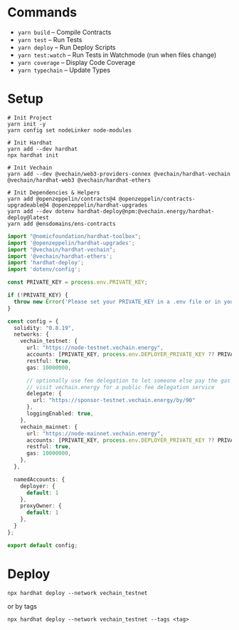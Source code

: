 # Commands

- `yarn build` – Compile Contracts
- `yarn test` – Run Tests
- `yarn deploy` – Run Deploy Scripts
- `yarn test:watch` – Run Tests in Watchmode (run when files change)
- `yarn coverage` – Display Code Coverage
- `yarn typechain` – Update Types

# Setup

```shell
# Init Project
yarn init -y
yarn config set nodeLinker node-modules

# Init Hardhat
yarn add --dev hardhat
npx hardhat init

# Init Vechain
yarn add --dev @vechain/web3-providers-connex @vechain/hardhat-vechain @vechain/hardhat-web3 @vechain/hardhat-ethers

# Init Dependencies & Helpers
yarn add @openzeppelin/contracts@4 @openzeppelin/contracts-upgradeable@4 @openzeppelin/hardhat-upgrades
yarn add --dev dotenv hardhat-deploy@npm:@vechain.energy/hardhat-deploy@latest
yarn add @ensdomains/ens-contracts
```

```ts
import "@nomicfoundation/hardhat-toolbox";
import '@openzeppelin/hardhat-upgrades';
import "@vechain/hardhat-vechain";
import '@vechain/hardhat-ethers';
import 'hardhat-deploy';
import 'dotenv/config';

const PRIVATE_KEY = process.env.PRIVATE_KEY;

if (!PRIVATE_KEY) {
  throw new Error('Please set your PRIVATE_KEY in a .env file or in your environment variables');
}

const config = {
  solidity: "0.8.19",
  networks: {
    vechain_testnet: {
      url: "https://node-testnet.vechain.energy",
      accounts: [PRIVATE_KEY, process.env.DEPLOYER_PRIVATE_KEY ?? PRIVATE_KEY],
      restful: true,
      gas: 10000000,

      // optionally use fee delegation to let someone else pay the gas fees
      // visit vechain.energy for a public fee delegation service
      delegate: {
        url: "https://sponsor-testnet.vechain.energy/by/90"
      },
      loggingEnabled: true,
    },
    vechain_mainnet: {
      url: "https://node-mainnet.vechain.energy",
      accounts: [PRIVATE_KEY, process.env.DEPLOYER_PRIVATE_KEY ?? PRIVATE_KEY],
      restful: true,
      gas: 10000000,
    },
  },

  namedAccounts: {
    deployer: {
      default: 1
    },
    proxyOwner: {
      default: 1
    },
  }
};

export default config;
```

# Deploy

```shell
npx hardhat deploy --network vechain_testnet
```

or by tags

```shell
npx hardhat deploy --network vechain_testnet --tags <tag>
```